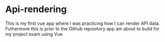 # Api-rendering
This is my first vue app where I was practicing how I can render API data. Futhermore this is prior to the Github repository app am about to build for my project exam using Vue 
